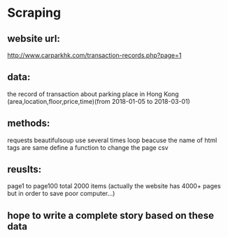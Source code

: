 # Scraping 
 
## website url:
  http://www.carparkhk.com/transaction-records.php?page=1

## data:
  the record of transaction about parking place in Hong Kong (area,location,floor,price,time)(from 2018-01-05 to 2018-03-01)

## methods:
  requests
  beautifulsoup
  use several times loop beacuse the name of html tags are same
  define a function to change the page
  csv
  
## reuslts:
  page1 to page100 total 2000 items
  (actually the website has 4000+ pages but in order to save poor computer...)

## hope to write a complete story based on these data
